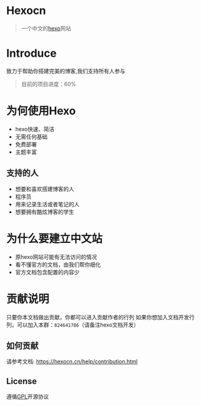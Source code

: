 # Hexocn
> 一个中文的[hexo](https://hexo.io/)网站

# Introduce

致力于帮助你搭建完美的博客,我们支持所有人参与

> 目前的项目进度：60%

# 为何使用Hexo
* hexo快速、简洁
* 无需任何基础
* 免费部署
* 主题丰富

## 支持的人
* 想要和喜欢搭建博客的人
* 程序员
* 用来记录生活或者笔记的人
* 想要拥有酷炫博客的学生

# 为什么要建立中文站
- 原hexo网站可能有无法访问的情况
- 看不懂官方的文档，由我们帮你细化
- 官方文档包含配置的内容少


# 贡献说明
只要你本文档做出贡献，你都可以进入贡献作者的行列
如果你想加入文档开发行列，可以加入本群：`824641786`（请备注hexo文档开发）

## 如何贡献
请参考文档: <https://hexocn.cn/help/contribution.html>

## License

遵循[GPL](https://github.com/kjhuanhao/hexocn/blob/master/LICENSE)开源协议


